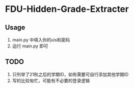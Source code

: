 # FDU-Hidden-Grade-Extracter

## Usage
1. main.py 中填入你的uis和密码
2. 运行 main.py 即可

## TODO
1. 只列举了21秋之后的学期ID，如有需要可自行添加其他学期ID
2. 写的比较匆忙，可能有不必要的登录逻辑